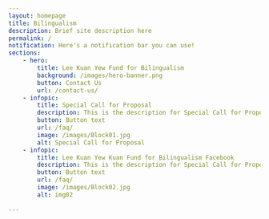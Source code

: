 ```yaml
---
layout: homepage
title: Bilingualism
description: Brief site description here
permalink: /
notification: Here's a notification bar you can use!
sections:
    - hero:
        title: Lee Kuan Yew Fund for Bilingualism
        background: /images/hero-banner.png
        button: Contact Us
        url: /contact-us/
    - infopic:
        title: Special Call for Proposal
        description: This is the description for Special Call for Proposal
        button: Button text
        url: /faq/
        image: /images/Block01.jpg
        alt: Special Call for Proposal
    - infopic:
        title: Lee Kuan Yew Kuan Fund for Bilingualism Facebook
        description: This is the description for Special Call for Proposal
        button: Button text
        url: /faq/
        image: /images/Block02.jpg
        alt: img02
     
---
```


